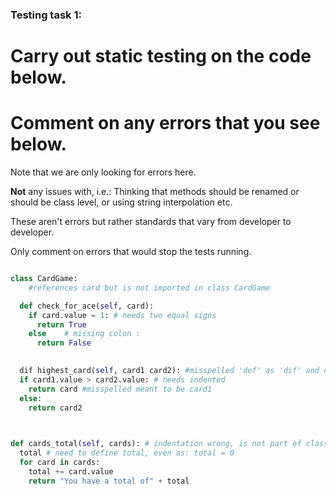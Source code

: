 ### Testing task 1:

# Carry out static testing on the code below.
# Comment on any errors that you see below.

Note that we are only looking for errors here.

**Not** any issues with, i.e.: 
Thinking that methods should be renamed or should be class level, or using string interpolation etc. 

These aren't errors but rather standards that vary from developer to developer. 

Only comment on errors that would stop the tests running.

```python

class CardGame:
    #references card but is not imported in class CardGame

  def check_for_ace(self, card):
    if card.value = 1: # needs two equal signs
      return True
    else    # missing colon :
      return False
   

  dif highest_card(self, card1 card2): #misspelled 'def' as 'dif' and no comma    between parameters card1 and card2
  if card1.value > card2.value: # needs indented
    return card #misspelled meant to be card1
  else:
    return card2
  


def cards_total(self, cards): # indentation wrong, is not part of class, even though it refers to class CardGame
  total # need to define total, even as: total = 0
  for card in cards:
    total += card.value
    return "You have a total of" + total
  
```
